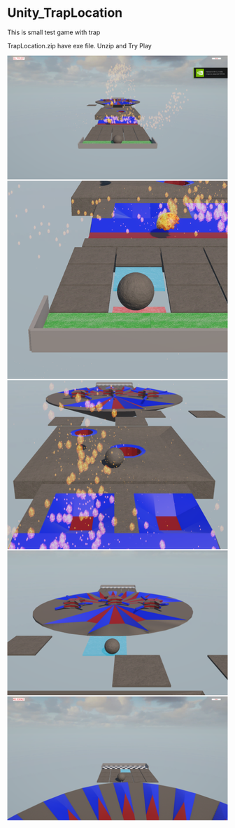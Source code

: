# Unity_TrapLocation
This is small test game with trap


TrapLocation.zip have exe file. Unzip and Try Play


![Screenshot](https://raw.githubusercontent.com/PavloKhyzhniak/Unity_TrapLocation/ac2692c9b2aabcdfc15e40605ba92ccbc61a9fb7/TrapLocation_01.png)
![Screenshot](https://raw.githubusercontent.com/PavloKhyzhniak/Unity_TrapLocation/ac2692c9b2aabcdfc15e40605ba92ccbc61a9fb7/TrapLocation_02.png)
![Screenshot](https://raw.githubusercontent.com/PavloKhyzhniak/Unity_TrapLocation/ac2692c9b2aabcdfc15e40605ba92ccbc61a9fb7/TrapLocation_03.png)
![Screenshot](https://raw.githubusercontent.com/PavloKhyzhniak/Unity_TrapLocation/ac2692c9b2aabcdfc15e40605ba92ccbc61a9fb7/TrapLocation_04.png)
![Screenshot](https://raw.githubusercontent.com/PavloKhyzhniak/Unity_TrapLocation/ac2692c9b2aabcdfc15e40605ba92ccbc61a9fb7/TrapLocation_05.png)
